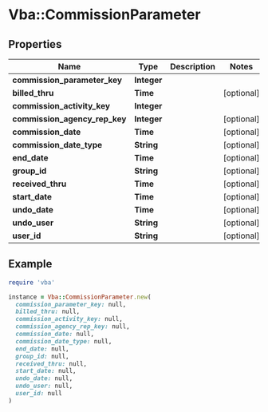 # Vba::CommissionParameter

## Properties

| Name | Type | Description | Notes |
| ---- | ---- | ----------- | ----- |
| **commission_parameter_key** | **Integer** |  |  |
| **billed_thru** | **Time** |  | [optional] |
| **commission_activity_key** | **Integer** |  |  |
| **commission_agency_rep_key** | **Integer** |  | [optional] |
| **commission_date** | **Time** |  | [optional] |
| **commission_date_type** | **String** |  | [optional] |
| **end_date** | **Time** |  | [optional] |
| **group_id** | **String** |  | [optional] |
| **received_thru** | **Time** |  | [optional] |
| **start_date** | **Time** |  | [optional] |
| **undo_date** | **Time** |  | [optional] |
| **undo_user** | **String** |  | [optional] |
| **user_id** | **String** |  | [optional] |

## Example

```ruby
require 'vba'

instance = Vba::CommissionParameter.new(
  commission_parameter_key: null,
  billed_thru: null,
  commission_activity_key: null,
  commission_agency_rep_key: null,
  commission_date: null,
  commission_date_type: null,
  end_date: null,
  group_id: null,
  received_thru: null,
  start_date: null,
  undo_date: null,
  undo_user: null,
  user_id: null
)
```

